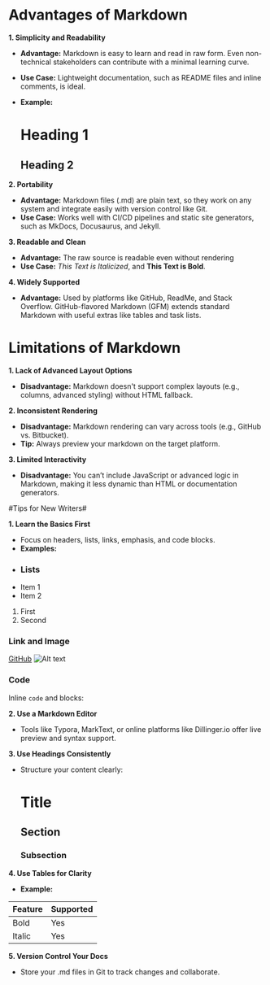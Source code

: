 # Advantages of Markdown
 
**1. Simplicity and Readability**

   - **Advantage:** Markdown is easy to learn and read in raw form. Even non-technical stakeholders can contribute with a minimal learning curve.
   - **Use Case:** Lightweight documentation, such as README files and inline comments, is ideal.
   - **Example:**

     # Heading 1
     
     ## Heading 2
  
**2. Portability**

- **Advantage:** Markdown files (.md) are plain text, so they work on any system and integrate easily with version control like Git.
- **Use Case:** Works well with CI/CD pipelines and static site generators, such as MkDocs, Docusaurus, and Jekyll.

**3. Readable and Clean** 

- **Advantage:** The raw source is readable even without rendering
- **Use Case:** *This Text is Italicized*, and **This Text is Bold**.
  
**4. Widely Supported**

- **Advantage:** Used by platforms like GitHub, ReadMe, and Stack Overflow. GitHub-flavored Markdown (GFM) extends standard Markdown with useful extras like tables and task lists.
 
# Limitations of Markdown

**1. Lack of Advanced Layout Options**

- **Disadvantage:** Markdown doesn't support complex layouts (e.g., columns, advanced styling) without HTML fallback.
  
**2. Inconsistent Rendering**

- **Disadvantage:** Markdown rendering can vary across tools (e.g., GitHub vs. Bitbucket).
- **Tip:** Always preview your markdown on the target platform.

**3. Limited Interactivity**

- **Disadvantage:** You can’t include JavaScript or advanced logic in Markdown, making it less dynamic than HTML or documentation generators.
 
 #Tips for New Writers#

 **1. Learn the Basics First**

- Focus on headers, lists, links, emphasis, and code blocks.
- **Examples:**
- ### Lists
- Item 1
- Item 2

1. First
2. Second

### Link and Image
[GitHub](https://github.com)
![Alt text](image.png)

### Code
Inline `code` and blocks:

**2. Use a Markdown Editor**
- Tools like Typora, MarkText, or online platforms like Dillinger.io offer live preview and syntax support.

**3. Use Headings Consistently**
  
- Structure your content clearly:
    
    # Title
    ## Section
    ### Subsection

 **4. Use Tables for Clarity**

 - **Example:**
   
| Feature   | Supported |
|-----------|-----------|
| Bold      | Yes       |
| Italic    | Yes       |

**5. Version Control Your Docs**

- Store your .md files in Git to track changes and collaborate.


